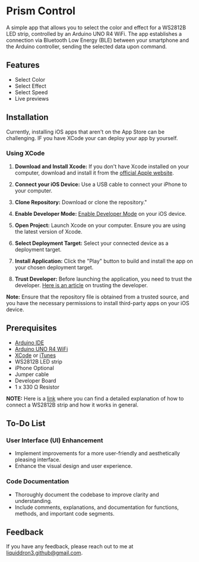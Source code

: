 
# Prism Control

A simple app that allows you to select the color and effect for a WS2812B LED strip, controlled by an Arduino UNO R4 WiFi. The app establishes a connection via Bluetooth Low Energy (BLE) between your smartphone and the Arduino controller, sending the selected data upon command.



## Features

- Select Color
- Select Effect
- Select Speed
- Live previews

## Installation

Currently, installing iOS apps that aren't on the App Store can be challenging. IF you have XCode your can deploy your app by yourself.

### Using XCode

1. **Download and Install Xcode:** If you don't have Xcode installed on your computer, download and install it from the [official Apple website](https://developer.apple.com/xcode/).

2. **Connect your iOS Device:** Use a USB cable to connect your iPhone to your computer.

3. **Clone Repository:** Download or clone the repository."

4. **Enable Developer Mode:** [Enable Developer Mode](https://developer.apple.com/documentation/xcode/enabling-developer-mode-on-a-device) on your iOS device.

5. **Open Project:** Launch Xcode on your computer. Ensure you are using the latest version of Xcode.

6. **Select Deployment Target:** Select your connected device as a deployment target.

7. **Install Application:** Click the "Play" button to build and install the app on your chosen deployment target.

8. **Trust Developer:** Before launching the application, you need to trust the developer. [Here is an article](https://support.apple.com/de-at/HT204460#:~:text=Tippe%20auf%20%22Einstellungen%22%20%3E%20%22,f%C3%BCr%20diesen%20Entwickler%20zu%20etablieren.) on trusting the developer.

**Note:** Ensure that the repository file is obtained from a trusted source, and you have the necessary permissions to install third-party apps on your iOS device.

## Prerequisites

- [Arduino IDE](https://www.arduino.cc/en/Main/Software)
- [Arduino UNO R4 WiFi](https://store.arduino.cc/products/uno-r4-wifi)
- [XCode](https://developer.apple.com/xcode/) or [iTunes](https://www.apple.com/at/itunes/)
- WS2812B LED strip
- iPhone
Optional
- Jumper cable
- Developer Board
- 1 x 330 Ω Resistor

**NOTE:** Here is a [link](https://howtomechatronics.com/tutorials/arduino/how-to-control-ws2812b-individually-addressable-leds-using-arduino/) where you can find a detailed explanation of how to connect a WS2812B strip and how it works in general.

## To-Do List

### User Interface (UI) Enhancement
- Implement improvements for a more user-friendly and aesthetically pleasing interface.
- Enhance the visual design and user experience.

### Code Documentation
- Thoroughly document the codebase to improve clarity and understanding.
- Include comments, explanations, and documentation for functions, methods, and important code segments.

## Feedback

If you have any feedback, please reach out to me at liquiddron3.github@gmail.com. 

